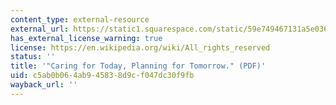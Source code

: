 ```yaml
---
content_type: external-resource
external_url: https://static1.squarespace.com/static/59e749467131a5e036c15d82/t/5ebd87d2879bb66cc1b49187/1589479383810/INTERFAITH+REPORT+-+Caring+for+today+planning+for+tomorrow+-+Nov+2014.pdf
has_external_license_warning: true
license: https://en.wikipedia.org/wiki/All_rights_reserved
status: ''
title: '"Caring for Today, Planning for Tomorrow." (PDF)'
uid: c5ab0b06-4ab9-4583-8d9c-f047dc30f9fb
wayback_url: ''
---
```

